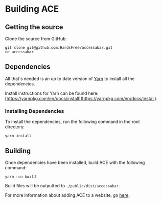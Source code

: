 # Building ACE
## Getting the source
Clone the source from GitHub:
```
git clone git@github.com:HandsFree/accessabar.git
cd accessabar
```

## Dependencies
All that's needed is an up to date version of [Yarn](https://yarnpkg.com/) to install all the dependencies. 

Install instructions for Yarn can be found here: [https://yarnpkg.com/en/docs/install](https://yarnpkg.com/en/docs/install).

### Installing Dependencies
To install the dependencies, run the following command in the root directory:
```
yarn install
```

## Building
Once dependencies have been installed, build ACE with the following command:
```
yarn run build
```

Build files will be outputted to `./public/dist/accessabar`.

For more information about adding ACE to a website, go [here](add_to_website.md).
